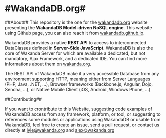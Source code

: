 #WakandaDB.org#
===================

##About##
This repository is the one for the <a href="http://wakandadb.org">wakandadb.org</a> website presenting the **WakandaDB Model-driven NoSQL engine**. This website using Github page, you can also reach it from <a href="http://wakandadb.github.io">wakandadb.github.io</a>.

WakandaDB provides a native **REST API** to access to interconnected DataClasses defined in **Server-Side JavaScript**.
WakandaDB is also the core of Wakanda Server for which are available a dedicated, but not mandatory, Ajax Framework, and a dedicated IDE. You can find more informations about them on <a href="http://wakanda.org">wakanda.org</a>.

The REST API of WakandaDB make it a very accessible Database from any environment supporting HTTP, meaning either from Server Languages (PHP, Java, .NET, …), Browser frameworks (Backbone.js, Angular, Dojo, Sencha, …), or Native Mobile Client (iOS, Android, Windows Phone, ...)

##Contributing##

If you want to crontribute to this Website, suggesting code examples of WakandaDB access from any framework, platform, or tool, or suggesting to references some modules or applications using WakandaDB or usable from WakandaDB, feel free to create an issue, send a pull request, or contact us directly at <a href="mailto:lyle@wakanda.org">lyle@wakanda.org</a> and <a href="mailto:alex@wakanda.org">alex@wakanda.org</a>